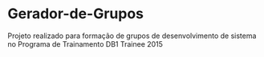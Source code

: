 # Gerador-de-Grupos
Projeto realizado para formação de grupos de desenvolvimento de sistema no Programa de Trainamento DB1 Trainee 2015
